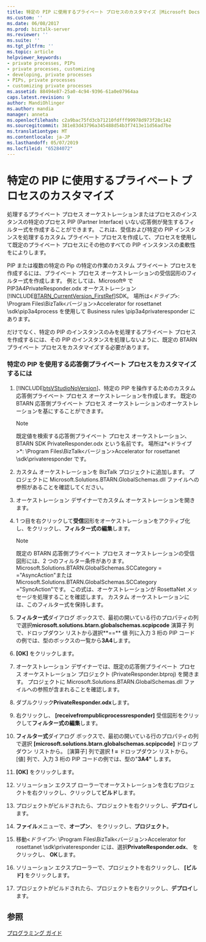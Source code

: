 ```yaml
---
title: 特定の PIP に使用するプライベート プロセスのカスタマイズ |Microsoft Docs
ms.custom: ''
ms.date: 06/08/2017
ms.prod: biztalk-server
ms.reviewer: ''
ms.suite: ''
ms.tgt_pltfrm: ''
ms.topic: article
helpviewer_keywords:
- private processes, PIPs
- private processes, customizing
- developing, private processes
- PIPs, private processes
- customizing private processes
ms.assetid: 88494e87-25a0-4c94-9396-61a0e07964aa
caps.latest.revision: 9
author: MandiOhlinger
ms.author: mandia
manager: anneta
ms.openlocfilehash: c2a9bac75fd3cb71210fdfff99978d973f28c142
ms.sourcegitcommit: 381e83d43796a345488d54b3f7413e11d56ad7be
ms.translationtype: MT
ms.contentlocale: ja-JP
ms.lasthandoff: 05/07/2019
ms.locfileid: "65284072"
---
```

# <a name="customizing-a-private-process-to-work-with-a-specific-pip"></a>特定の PIP に使用するプライベート プロセスのカスタマイズ
処理するプライベート プロセス オーケストレーションまたはプロセスのインスタンスの特定のプロセス PIP (Partner Interface) いない応答側が発生するフィルター式を作成することができます。 これは、受信および特定の PIP インスタンスを処理するカスタム プライベート プロセスを作成して、プロセスを使用して既定のプライベート プロセスにその他のすべての PIP インスタンスの柔軟性をによりします。  
  
 PIP または複数の特定の Pip の特定の作業のカスタム プライベート プロセスを作成するには、プライベート プロセス オーケストレーションの受信図形のフィルター式を作成します。 例としては、Microsoft® で PIP3A4PrivateResponder.odx オーケストレーション[!INCLUDE[BTARN_CurrentVersion_FirstRef](../../includes/btarn-currentversion-firstref-md.md)]SDK。 場所は\<*ドライブ*\>: \Program Files\BizTalk\<バージョン\>Accelerator for rosettanet \sdk\pip3a4process を使用して Business rules \pip3a4privateresponder にあります。  
  
 だけでなく、特定の PIP のインスタンスのみを処理するプライベート プロセスを作成するには、その PIP のインスタンスを処理しないように、既定の BTARN プライベート プロセスをカスタマイズする必要があります。  
  
### <a name="to-customize-a-responder-private-process-to-work-with-a-specific-pip"></a>特定の PIP を使用する応答側プライベート プロセスをカスタマイズするには  
  
1. [!INCLUDE[btsVStudioNoVersion](../../includes/btsvstudionoversion-md.md)]、特定の PIP を操作するためのカスタム応答側プライベート プロセス オーケストレーションを作成します。 既定の BTARN 応答側プライベート プロセス オーケストレーションのオーケストレーションを基にすることができます。  
  
   > [!NOTE]
   >  既定値を検索する応答側プライベート プロセス オーケストレーション、BTARN SDK PrivateResponder.odx という名前です。 場所は*\<ドライブ\>*: \Program Files\BizTalk\<バージョン\>Accelerator for rosettanet \sdk\privateresponder です。  
  
2. カスタム オーケストレーションを BizTalk プロジェクトに追加します。 プロジェクトに Microsoft.Solutions.BTARN.GlobalSchemas.dll ファイルへの参照があることを確認してください。  
  
3. オーケストレーション デザイナーでカスタム オーケストレーションを開きます。  
  
4. 1 つ目を右クリックして**受信**図形をオーケストレーションをアクティブ化し、をクリックし、**フィルター式の編集**します。  
  
   > [!NOTE]
   >  既定の BTARN 応答側プライベート プロセス オーケストレーションの受信図形には、2 つのフィルター条件があります。Microsoft.Solutions.BTARN.GlobalSchemas.SCCategory = ="AsyncAction"または Microsoft.Solutions.BTARN.GlobalSchemas.SCCategory ="SyncAction"です。 この式は、オーケストレーションが RosettaNet メッセージを処理することを確認します。 カスタム オーケストレーションには、このフィルター式を保持します。  
  
5. **フィルター式**ダイアログ ボックスで、最初の開いている行のプロパティの列で選択**microsoft.solutions.btarn.globalschemas.scpipcode** 演算子 列で、ドロップダウン リストから選択**==** 値 列に入力 3 桁の PIP コードの例では、型のボックスの一覧から**3A4**します。  
  
6. **[OK]** をクリックします。  
  
7. オーケストレーション デザイナーでは、既定の応答側プライベート プロセス オーケストレーション プロジェクト (PrivateResponder.btproj) を開きます。 プロジェクトに Microsoft.Solutions.BTARN.GlobalSchemas.dll ファイルへの参照が含まれることを確認します。  
  
8. ダブルクリック**PrivateResponder.odx**します。  
  
9. 右クリックし、 **[receivefrompublicprocessresponder]** 受信図形をクリックして**フィルター式の編集**します。  
  
10. **フィルター式**ダイアログ ボックスで、最初の開いている行のプロパティの列で選択 **[microsoft.solutions.btarn.globalschemas.scpipcode]** ドロップダウン リストから。 [演算子] 列で選択 **! =** ドロップダウン リストから。 [値] 列で、入力 3 桁の PIP コードの例では、型の"**3A4"** します。  
  
11. **[OK]** をクリックします。  
  
12. ソリューション エクスプ ローラーでオーケストレーションを含むプロジェクトを右クリックし、クリックして**ビルド**します。  
  
13. プロジェクトがビルドされたら、プロジェクトを右クリックし、**デプロイ**します。  
  
14. **ファイル**メニューで、**オープン**、 をクリックし、**プロジェクト**。  
  
15. 移動\<*ドライブ*\>: \Program Files\BizTalk\<バージョン\>Accelerator for rosettanet \sdk\privateresponder には、選択**PrivateResponder.odx**、 をクリックし、 **OK**します。  
  
16. ソリューション エクスプローラーで、プロジェクトを右クリックし、 **[ビルド]** をクリックします。  
  
17. プロジェクトがビルドされたら、プロジェクトを右クリックし、**デプロイ**します。  
  
## <a name="see-also"></a>参照  
 [プログラミング ガイド](../../adapters-and-accelerators/accelerator-rosettanet/programming-guide2.md)